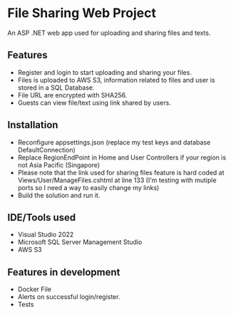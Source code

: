 # File Sharing Web Project


An ASP .NET web app used for uploading and sharing files and texts.


## Features

- Register and login to start uploading and sharing your files.
- Files is uploaded to AWS S3, information related to files and user is stored in a SQL Database.
- File URL are encrypted with SHA256.
- Guests can view file/text using link shared by users.


## Installation
- Reconfigure appsettings.json (replace my test keys and database DefaultConnection)
- Replace RegionEndPoint in Home and User Controllers if your region is not Asia Pacific (Singapore)
- Please note that the link used for sharing files feature is hard coded at Views/User/ManageFiles.cshtml at line 133 (I'm testing with mutiple ports so I need a way to easily change my links)
- Build the solution and run it.


## IDE/Tools used

- Visual Studio 2022
- Microsoft SQL Server Management Studio
- AWS S3

## Features in development

- Docker File
- Alerts on successful login/register.
- Tests